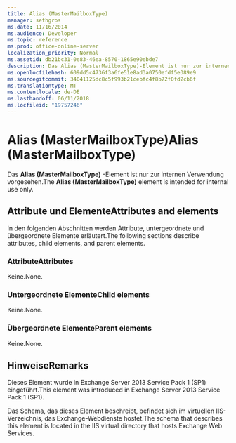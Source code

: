 ```yaml
---
title: Alias (MasterMailboxType)
manager: sethgros
ms.date: 11/16/2014
ms.audience: Developer
ms.topic: reference
ms.prod: office-online-server
localization_priority: Normal
ms.assetid: db21bc31-0e83-46ea-8570-1865e90ebde7
description: Das Alias (MasterMailboxType)-Element ist nur zur internen Verwendung vorgesehen.
ms.openlocfilehash: 609dd5c4736f3a6fe51e8ad3a0750efdf5e389e9
ms.sourcegitcommit: 34041125dc8c5f993b21cebfc4f8b72f0fd2cb6f
ms.translationtype: MT
ms.contentlocale: de-DE
ms.lasthandoff: 06/11/2018
ms.locfileid: "19757246"
---
```

# <a name="alias-mastermailboxtype"></a><span data-ttu-id="af123-103">Alias (MasterMailboxType)</span><span class="sxs-lookup"><span data-stu-id="af123-103">Alias (MasterMailboxType)</span></span>

<span data-ttu-id="af123-104">Das **Alias (MasterMailboxType)** -Element ist nur zur internen Verwendung vorgesehen.</span><span class="sxs-lookup"><span data-stu-id="af123-104">The **Alias (MasterMailboxType)** element is intended for internal use only.</span></span> 

## <a name="attributes-and-elements"></a><span data-ttu-id="af123-105">Attribute und Elemente</span><span class="sxs-lookup"><span data-stu-id="af123-105">Attributes and elements</span></span>

<span data-ttu-id="af123-106">In den folgenden Abschnitten werden Attribute, untergeordnete und übergeordnete Elemente erläutert.</span><span class="sxs-lookup"><span data-stu-id="af123-106">The following sections describe attributes, child elements, and parent elements.</span></span>
  
### <a name="attributes"></a><span data-ttu-id="af123-107">Attribute</span><span class="sxs-lookup"><span data-stu-id="af123-107">Attributes</span></span>

<span data-ttu-id="af123-108">Keine.</span><span class="sxs-lookup"><span data-stu-id="af123-108">None.</span></span>
  
### <a name="child-elements"></a><span data-ttu-id="af123-109">Untergeordnete Elemente</span><span class="sxs-lookup"><span data-stu-id="af123-109">Child elements</span></span>

<span data-ttu-id="af123-110">Keine.</span><span class="sxs-lookup"><span data-stu-id="af123-110">None.</span></span>
  
### <a name="parent-elements"></a><span data-ttu-id="af123-111">Übergeordnete Elemente</span><span class="sxs-lookup"><span data-stu-id="af123-111">Parent elements</span></span>

<span data-ttu-id="af123-112">Keine.</span><span class="sxs-lookup"><span data-stu-id="af123-112">None.</span></span>
  
## <a name="remarks"></a><span data-ttu-id="af123-113">Hinweise</span><span class="sxs-lookup"><span data-stu-id="af123-113">Remarks</span></span>

<span data-ttu-id="af123-114">Dieses Element wurde in Exchange Server 2013 Service Pack 1 (SP1) eingeführt.</span><span class="sxs-lookup"><span data-stu-id="af123-114">This element was introduced in Exchange Server 2013 Service Pack 1 (SP1).</span></span>
  
<span data-ttu-id="af123-115">Das Schema, das dieses Element beschreibt, befindet sich im virtuellen IIS-Verzeichnis, das Exchange-Webdienste hostet.</span><span class="sxs-lookup"><span data-stu-id="af123-115">The schema that describes this element is located in the IIS virtual directory that hosts Exchange Web Services.</span></span>
  

